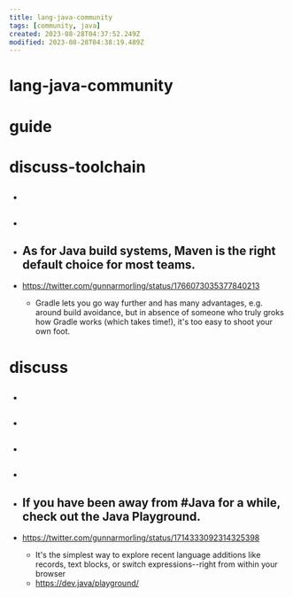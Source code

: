 ```yaml
---
title: lang-java-community
tags: [community, java]
created: 2023-08-28T04:37:52.249Z
modified: 2023-08-28T04:38:19.489Z
---
```


# lang-java-community

# guide

# discuss-toolchain
- ## 

- ## 

- ## As for Java build systems, Maven is the right default choice for most teams. 
- https://twitter.com/gunnarmorling/status/1766073035377840213
  - Gradle lets you go way further and has many advantages, e.g. around build avoidance, but in absence of someone who truly groks how Gradle works (which takes time!), it's too easy to shoot your own foot.

# discuss
- ## 

- ## 

- ## 

- ## 

- ## If you have been away from #Java for a while, check out the Java Playground. 
- https://twitter.com/gunnarmorling/status/1714333092314325398
  - It's the simplest way to explore recent language additions like records, text blocks, or switch expressions--right from within your browser
  - https://dev.java/playground/
